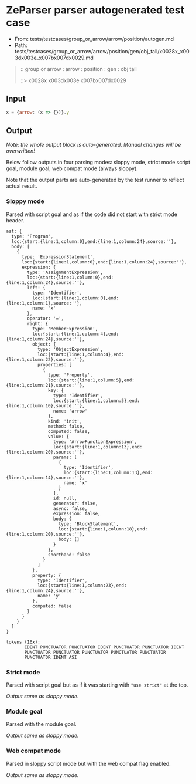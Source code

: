 # ZeParser parser autogenerated test case

- From: tests/testcases/group_or_arrow/arrow/position/autogen.md
- Path: tests/testcases/group_or_arrow/arrow/position/gen/obj_tail/x0028x_x003dx003e_x007bx007dx0029.md

> :: group or arrow : arrow : position : gen : obj tail
>
> ::> x0028x x003dx003e x007bx007dx0029

## Input


`````js
x = {arrow: (x => {})}.y
`````

## Output

_Note: the whole output block is auto-generated. Manual changes will be overwritten!_

Below follow outputs in four parsing modes: sloppy mode, strict mode script goal, module goal, web compat mode (always sloppy).

Note that the output parts are auto-generated by the test runner to reflect actual result.

### Sloppy mode

Parsed with script goal and as if the code did not start with strict mode header.

`````
ast: {
  type: 'Program',
  loc:{start:{line:1,column:0},end:{line:1,column:24},source:''},
  body: [
    {
      type: 'ExpressionStatement',
      loc:{start:{line:1,column:0},end:{line:1,column:24},source:''},
      expression: {
        type: 'AssignmentExpression',
        loc:{start:{line:1,column:0},end:{line:1,column:24},source:''},
        left: {
          type: 'Identifier',
          loc:{start:{line:1,column:0},end:{line:1,column:1},source:''},
          name: 'x'
        },
        operator: '=',
        right: {
          type: 'MemberExpression',
          loc:{start:{line:1,column:4},end:{line:1,column:24},source:''},
          object: {
            type: 'ObjectExpression',
            loc:{start:{line:1,column:4},end:{line:1,column:22},source:''},
            properties: [
              {
                type: 'Property',
                loc:{start:{line:1,column:5},end:{line:1,column:21},source:''},
                key: {
                  type: 'Identifier',
                  loc:{start:{line:1,column:5},end:{line:1,column:10},source:''},
                  name: 'arrow'
                },
                kind: 'init',
                method: false,
                computed: false,
                value: {
                  type: 'ArrowFunctionExpression',
                  loc:{start:{line:1,column:13},end:{line:1,column:20},source:''},
                  params: [
                    {
                      type: 'Identifier',
                      loc:{start:{line:1,column:13},end:{line:1,column:14},source:''},
                      name: 'x'
                    }
                  ],
                  id: null,
                  generator: false,
                  async: false,
                  expression: false,
                  body: {
                    type: 'BlockStatement',
                    loc:{start:{line:1,column:18},end:{line:1,column:20},source:''},
                    body: []
                  }
                },
                shorthand: false
              }
            ]
          },
          property: {
            type: 'Identifier',
            loc:{start:{line:1,column:23},end:{line:1,column:24},source:''},
            name: 'y'
          },
          computed: false
        }
      }
    }
  ]
}

tokens (16x):
       IDENT PUNCTUATOR PUNCTUATOR IDENT PUNCTUATOR PUNCTUATOR IDENT
       PUNCTUATOR PUNCTUATOR PUNCTUATOR PUNCTUATOR PUNCTUATOR
       PUNCTUATOR IDENT ASI
`````

### Strict mode

Parsed with script goal but as if it was starting with `"use strict"` at the top.

_Output same as sloppy mode._

### Module goal

Parsed with the module goal.

_Output same as sloppy mode._

### Web compat mode

Parsed in sloppy script mode but with the web compat flag enabled.

_Output same as sloppy mode._
